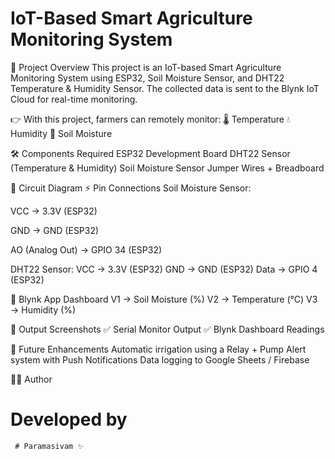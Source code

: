# IoT-Based Smart Agriculture Monitoring System
📌 Project Overview
This project is an IoT-based Smart Agriculture Monitoring System using ESP32, Soil Moisture Sensor, and DHT22 Temperature & Humidity Sensor.
The collected data is sent to the Blynk IoT Cloud for real-time monitoring.

👉 With this project, farmers can remotely monitor:
🌡️ Temperature
💧 Humidity
🌱 Soil Moisture

🛠️ Components Required
ESP32 Development Board
DHT22 Sensor (Temperature & Humidity)
Soil Moisture Sensor
Jumper Wires + Breadboard

🔌 Circuit Diagram
⚡ Pin Connections
Soil Moisture Sensor:

VCC → 3.3V (ESP32)

GND → GND (ESP32)

AO (Analog Out) → GPIO 34 (ESP32)

DHT22 Sensor:
VCC → 3.3V (ESP32)
GND → GND (ESP32)
Data → GPIO 4 (ESP32)

📲 Blynk App Dashboard
V1 → Soil Moisture (%)
V2 → Temperature (°C)
V3 → Humidity (%)

📸 Output Screenshots
✅ Serial Monitor Output
✅ Blynk Dashboard Readings

🚀 Future Enhancements
Automatic irrigation using a Relay + Pump
Alert system with Push Notifications
Data logging to Google Sheets / Firebase

👨‍💻 Author
# Developed by
     # Paramasivam ✨
